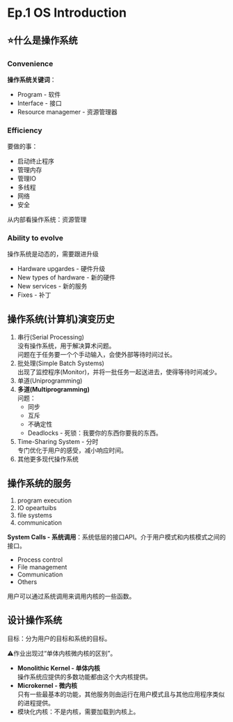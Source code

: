 # Ep.1 OS Introduction

## ⭐什么是操作系统

### Convenience

**操作系统关键词**：

* Program - 软件
* Interface - 接口
* Resource managemer - 资源管理器

### Efficiency

要做的事：

* 启动终止程序
* 管理内存
* 管理IO
* 多线程
* 网络
* 安全

从内部看操作系统：资源管理

### Ability to evolve

操作系统是动态的，需要跟进升级

* Hardware upgardes - 硬件升级
* New types of hardware - 新的硬件
* New services - 新的服务
* Fixes - 补丁

## 操作系统(计算机)演变历史

1. 串行(Serial Processing)  
   没有操作系统，用于解决算术问题。  
   问题在于任务要一个个手动输入，会使外部等待时间过长。
2. 批处理(Simple Batch Systems)  
   出现了监控程序(Monitor)，并将一批任务一起送进去，使得等待时间减少。
3. 单道(Uniprogramming)
4. **多道(Multiprogramming)**  
   问题：
   * 同步
   * 互斥
   * 不确定性
   * Deadlocks - 死锁：我要你的东西你要我的东西。
5. Time-Sharing System - 分时  
   专门优化于用户的感受，减小响应时间。
6. 其他更多现代操作系统

## 操作系统的服务

1. program execution
2. IO opeartuibs
3. file systems
4. communication

**System Calls - 系统调用**：系统低层的接口API。介于用户模式和内核模式之间的接口。

* Process control
* File management
* Communication
* Others

用户可以通过系统调用来调用内核的一些函数。

## 设计操作系统

目标：分为用户的目标和系统的目标。

⚠作业出现过“单体内核微内核的区别”。

* **Monolithic Kernel - 单体内核**  
  操作系统应提供的多数功能都由这个大内核提供。
* **Microkernel - 微内核**  
  只有一些最基本的功能，其他服务则由运行在用户模式且与其他应用程序类似的进程提供。
* 模块化内核：不是内核，需要加载到内核上。
